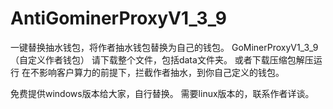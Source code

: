 # AntiGominerProxyV1_3_9
一键替换抽水钱包，将作者抽水钱包替换为自己的钱包。 GoMinerProxyV1_3_9（自定义作者钱包）
请下载整个文件，包括data文件夹。   或者下载压缩包解压运行
在不影响客户算力的前提下，拦截作者抽水，到你自己定义的钱包。

免费提供windows版本给大家，自行替换。
需要linux版本的，联系作者详谈。

